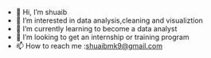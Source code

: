 - 👋 Hi, I’m shuaib
- 👀 I’m interested in data analysis,cleaning and visualiztion
- 🌱 I’m currently learning to become a data analyst 
- 💞️ I’m looking to get an internship or training program
- 📫 How to reach me :shuaibmk9@gmail.com

